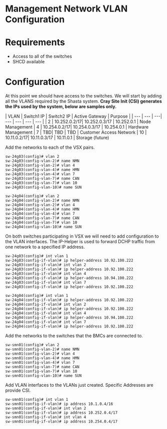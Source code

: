 # Management Network VLAN Configuration

# Requirements

- Access to all of the switches
- SHCD available

# Configuration

At this point we should have access to the switches.
We will start by adding all the VLANS required by the Shasta system.
**Cray Site Init (CSI) generates the IPs used by the system, below are samples only.**

| VLAN | Switch1 IP | Switch2 IP	| Active Gateway | Purpose |
| --- | --- | ---| --- | --- | --- | --- |
| 2 | 10.252.0.2/17| 10.252.0.3/17 | 10.252.0.1 | Node Management
| 4 | 10.254.0.2/17| 10.254.0.3/17 | 10.254.0.1 | Hardware Management
| 7 | TBD| TBD | TBD | Customer Access Network
| 10 | 10.11.0.2/17| 10.11.0.3/17 | 10.11.0.1 | Storage (future)

Add the networks to each of the VSX pairs.
```
sw-24g03(config)# vlan 2
sw-24g03(config-vlan-2)# name NMN
sw-24g03(config-vlan-2)# vlan 4
sw-24g03(config-vlan-4)# name HMN
sw-24g03(config-vlan-4)# vlan 7 
sw-24g03(config-vlan-7)# name CAN
sw-24g03(config-vlan-7)# vlan 10
sw-24g03(config-vlan-10)# name SUN

sw-24g04(config)# vlan 2
sw-24g04(config-vlan-2)# name NMN
sw-24g04(config-vlan-2)# vlan 4
sw-24g04(config-vlan-4)# name HMN
sw-24g04(config-vlan-4)# vlan 7 
sw-24g04(config-vlan-7)# name CAN
sw-24g04(config-vlan-7)# vlan 10
sw-24g04(config-vlan-10)# name SUN
```
On both switches participating in VSX we will need to add configuration to the VLAN interfaces.
The IP-Helper is used to forward DCHP traffic from one network to a specified IP address.

```
sw-24g03(config)# int vlan 1
sw-24g03(config-if-vlan)# ip helper-address 10.92.100.222
sw-24g03(config-if-vlan)# int vlan 2
sw-24g03(config-if-vlan)# ip helper-address 10.92.100.222
sw-24g03(config-if-vlan)# int vlan 4
sw-24g03(config-if-vlan)# ip helper-address 10.94.100.222
sw-24g03(config-if-vlan)# int vlan 7
sw-24g03(config-if-vlan)# ip helper-address 10.92.100.222

sw-24g04(config)# int vlan 1
sw-24g04(config-if-vlan)# ip helper-address 10.92.100.222
sw-24g04(config-if-vlan)# int vlan 2
sw-24g04(config-if-vlan)# ip helper-address 10.92.100.222
sw-24g04(config-if-vlan)# int vlan 4
sw-24g04(config-if-vlan)# ip helper-address 10.94.100.222
sw-24g04(config-if-vlan)# int vlan 7
sw-24g04(config-if-vlan)# ip helper-address 10.92.100.222
```

Add the networks to the switches that the BMCs are connected to.

```
sw-smn01(config)# vlan 2
sw-smn01(config-vlan-2)# name NMN
sw-smn01(config-vlan-2)# vlan 4
sw-smn01(config-vlan-4)# name HMN
sw-smn01(config-vlan-4)# vlan 7 
sw-smn01(config-vlan-7)# name CAN
sw-smn01(config-vlan-7)# vlan 10
sw-smn01(config-vlan-10)# name SUN
```

Add VLAN interfaces to the VLANs just created.
Specific Addresses are provide CSI.

```
sw-smn01(config)# int vlan 1
sw-smn01(config-if-vlan)# ip address 10.1.0.4/16
sw-smn01(config-if-vlan)# int vlan 2
sw-smn01(config-if-vlan)# ip address 10.252.0.4/17
sw-smn01(config-if-vlan)# int vlan 4
sw-smn01(config-if-vlan)# ip address 10.254.0.4/17
```


